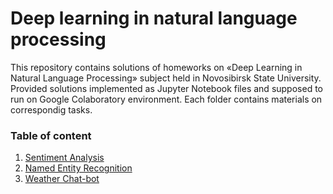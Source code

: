 # Deep learning in natural language processing
This repository contains solutions of homeworks on «Deep Learning in Natural Language Processing» subject held in Novosibirsk State University. Provided solutions implemented as Jupyter Notebook files and supposed to run on Google Colaboratory environment. Each folder contains materials on correspondig tasks.

### Table of content
1. [Sentiment Analysis](https://github.com/euav/natural-language-processing/tree/master/sentiment-analysis)
2. [Named Entity Recognition](https://github.com/euav/natural-language-processing/tree/master/named-entity-recognition)
3. [Weather Chat-bot](https://github.com/euav/natural-language-processing/tree/master/weather-chatbot)
